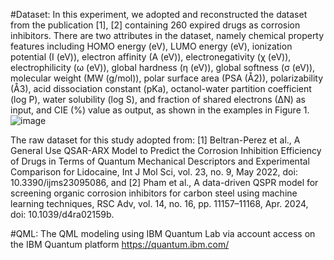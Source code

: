 #Dataset: 
In this experiment, we adopted and reconstructed the dataset from the publication [1], [2] containing 260 expired drugs as corrosion inhibitors. There are two attributes in the dataset, namely chemical property features including HOMO energy (eV), LUMO energy (eV), ionization potential (I (eV)), electron affinity (A (eV)), electronegativity (χ (eV)), electrophilicity (ω (eV)), global hardness (η (eV)), global softness (σ (eV)), molecular weight (MW (g/mol)), polar surface area (PSA (Å2)), polarizability (Å3), acid dissociation constant (pKa), octanol-water partition coefficient (log P), water solubility (log S), and fraction of shared electrons (∆N) as input, and CIE (%) value as output, as shown in the examples in Figure 1.
![image](https://github.com/MaticsDinus/QML_drug/assets/124353315/51ee0c84-b249-45d6-82d5-3f009b0664d8)

The raw dataset for this study adopted from: 
[1] Beltran-Perez et al., A General Use QSAR-ARX Model to Predict the Corrosion Inhibition Efficiency of Drugs in Terms of Quantum Mechanical Descriptors and Experimental Comparison for Lidocaine, Int J Mol Sci, vol. 23, no. 9, May 2022, doi: 10.3390/ijms23095086, and 
[2] Pham et al., A data-driven QSPR model for screening organic corrosion inhibitors for carbon steel using machine learning techniques, RSC Adv, vol. 14, no. 16, pp. 11157–11168, Apr. 2024, doi: 10.1039/d4ra02159b.

#QML: 
The QML modeling using IBM Quantum Lab via account access on the IBM Quantum platform https://quantum.ibm.com/
